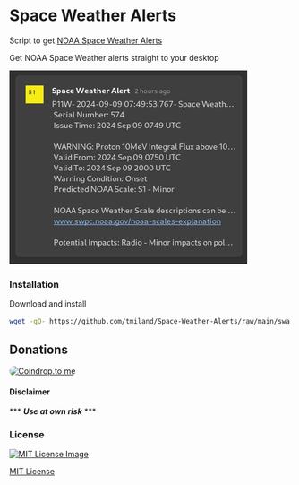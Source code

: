 # Space Weather Alerts
 
Script to get [NOAA Space Weather Alerts](https://www.swpc.noaa.gov/products/alerts-watches-and-warnings)

Get NOAA Space Weather alerts straight to your desktop

<a href="https://raw.githubusercontent.com/tmiland/Space-Weather-Alerts/main/assets/desktop_alert_full.png">![desktop_alert_full](https://raw.githubusercontent.com/tmiland/Space-Weather-Alerts/main/assets/desktop_alert_full.png)</a>

### Installation

Download and install

```bash
wget -qO- https://github.com/tmiland/Space-Weather-Alerts/raw/main/swa.sh | bash -s -- -i
```

## Donations
<a href="https://coindrop.to/tmiland" target="_blank"><img src="https://coindrop.to/embed-button.png" style="border-radius: 10px; height: 57px !important;width: 229px !important;" alt="Coindrop.to me"></img></a>

#### Disclaimer 

*** ***Use at own risk*** ***

### License

[![MIT License Image](https://upload.wikimedia.org/wikipedia/commons/thumb/0/0c/MIT_logo.svg/220px-MIT_logo.svg.png)](https://github.com/tmiland/Space-Weather-Alerts/blob/master/LICENSE)

[MIT License](https://github.com/tmiland/bible.sh/blob/master/LICENSE)